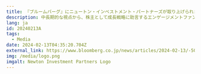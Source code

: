 ```yaml
---
title: 『ブルームバーグ』にニュートン・インベストメント・パートナーズが取り上げられました– 元カーライル大塚氏のファンド、国内外で5000億円規模調達へ－関係者
description: 中長期的な視点から、株主として成長戦略に助言するエンゲージメントファンドの運用を開始する。
lang: ja
id: 20240213A
tags:
  - Media
date: 2024-02-13T04:35:20.704Z
external_link: https://www.bloomberg.co.jp/news/articles/2024-02-13/-5000
img: /media/logo.png
imgalt: Newton Investment Partners Logo
---
```

